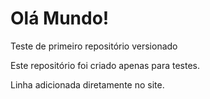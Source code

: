 # Olá Mundo!
 Teste de primeiro repositório versionado

 Este repositório foi criado apenas para testes.
 
 Linha adicionada diretamente no site.

